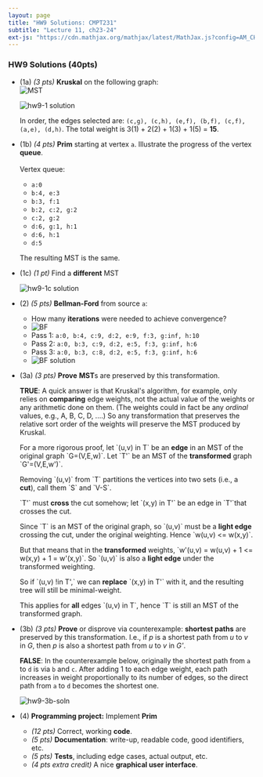 ```yaml
---
layout: page
title: "HW9 Solutions: CMPT231"
subtitle: "Lecture 11, ch23-24"
ext-js: "https://cdn.mathjax.org/mathjax/latest/MathJax.js?config=AM_CHTML"
---
```


### HW9 Solutions (40pts)
+ (1a) *(3 pts)* **Kruskal** on the following graph: <br/> 
  ![MST](../img/hw9-1.svg)

  ![hw9-1 solution](../img/hw9-1ab.svg)

  In order, the edges selected are:
  `(c,g), (c,h), (e,f), (b,f), (c,f), (a,e), (d,h)`.
  The total weight is 3(1) + 2(2) + 1(3) + 1(5) = **15**.

+ (1b) *(4 pts)* **Prim** starting at vertex `a`.
    Illustrate the progress of the vertex **queue**.
  <br/><br/>
  Vertex queue:
  + `a:0`
  + `b:4, e:3`
  + `b:3, f:1`
  + `b:2, c:2, g:2`
  + `c:2, g:2`
  + `d:6, g:1, h:1`
  + `d:6, h:1`
  + `d:5`

  The resulting MST is the same.

+ (1c) *(1 pt)* Find a **different** MST

  ![hw9-1c solution](../img/hw9-1c.svg)

+ (2) *(5 pts)* **Bellman-Ford** from source `a`:
  + How many **iterations** were needed to achieve convergence? 
  + ![BF](../img/hw9-2.svg)
  + Pass 1: `a:0, b:4, c:9, d:2, e:9, f:3, g:inf, h:10`
  + Pass 2: `a:0, b:3, c:9, d:2, e:5, f:3, g:inf, h:6`
  + Pass 3: `a:0, b:3, c:8, d:2, e:5, f:3, g:inf, h:6`
  + ![BF solution](../img/hw9-2a.svg)

+ (3a) *(3 pts)* **Prove** **MST**s are preserved by this transformation.

  **TRUE**:
  A quick answer is that Kruskal's algorithm, for example, only relies on 
  **comparing** edge weights, not the actual value of the weights or any
  arithmetic done on them.  (The weights could in fact be any *ordinal* values,
  e.g., A, B, C, D, ....)  So any transformation that preserves the relative
  sort order of the weights will preserve the MST produced by Kruskal.

  For a more rigorous proof, let \`(u,v) in T\` be an **edge** in an MST of
  the original graph \`G=(V,E,w)\`.
  Let \`T'\` be an MST of the **transformed** graph \`G'=(V,E,w')\`.

  Removing \`(u,v)\` from \`T\` partitions the vertices into two sets
  (i.e., a **cut**), call them \`S\` and \`V-S\`.

  \`T'\` must **cross** the cut somehow; let \`(x,y) in T'\` be
  an edge in \`T'\`that crosses the cut.

  Since \`T\` is an MST of the original graph, so \`(u,v)\` must be a
  **light edge** crossing the cut, under the original weighting.
  Hence \`w(u,v) <= w(x,y)\`.

  But that means that in the **transformed** weights,
  \`w'(u,v) = w(u,v) + 1 <= w(x,y) + 1 = w'(x,y)\`.
  So \`(u,v)\` is also a **light edge** under the transformed weighting.

  So if \`(u,v) !in T',\` we can **replace** \`(x,y) in T'\` with it,
  and the resulting tree will still be minimal-weight.

  This applies for **all** edges \`(u,v) in T\`, hence \`T\` is
  still an MST of the transformed graph.

+ (3b) *(3 pts)* **Prove** or disprove via counterexample:
  **shortest paths** are preserved by this transformation.
  I.e., if *p* is a shortest path from *u* to *v* in *G*,
  then *p* is also a shortest path from *u* to *v* in *G'*.

  **FALSE**: In the counterexample below, originally the shortest
  path from `a` to `d` is via `b` and `c`.  After adding 1 to
  each edge weight, each path increases in weight proportionally to
  its number of edges, so the direct path from `a` to `d`
  becomes the shortest one.

  ![hw9-3b-soln](../img/hw9-3b.svg)

+ (4) **Programming project:** Implement **Prim**
  + *(12 pts)* Correct, working **code**.
  + *(5 pts)* **Documentation**: write-up, readable code, good identifiers, etc.
  + *(5 pts)* **Tests**, including edge cases, actual output, etc.
  + *(4 pts extra credit)* A nice **graphical user interface**.
